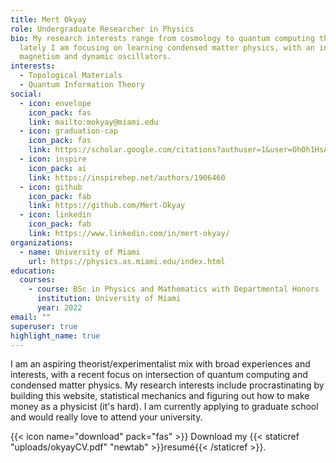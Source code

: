 ```yaml
---
title: Mert Okyay
role: Undergraduate Researcher in Physics
bio: My research interests range from cosmology to quantum computing theory -
  lately I am focusing on learning condensed matter physics, with an interest on
  magnetism and dynamic oscillators.
interests:
  - Topological Materials
  - Quantum Information Theory
social:
  - icon: envelope
    icon_pack: fas
    link: mailto:mokyay@miami.edu
  - icon: graduation-cap
    icon_pack: fas
    link: https://scholar.google.com/citations?authuser=1&user=OhOh1HsAAAAJ
  - icon: inspire
    icon_pack: ai
    link: https://inspirehep.net/authors/1906460
  - icon: github
    icon_pack: fab
    link: https://github.com/Mert-Okyay
  - icon: linkedin
    icon_pack: fab
    link: https://www.linkedin.com/in/mert-okyay/
organizations:
  - name: University of Miami
    url: https://physics.as.miami.edu/index.html
education:
  courses:
    - course: BSc in Physics and Mathematics with Departmental Honors
      institution: University of Miami
      year: 2022
email: ""
superuser: true
highlight_name: true
---
```

I am an aspiring theorist/experimentalist mix with broad experiences and interests, with a recent focus on intersection of quantum computing and condensed matter physics. My research interests include procrastinating by building this website, statistical mechanics and figuring out how to make money as a physicist (it's hard).  I am currently applying to graduate school and would really love to attend your university.

{{< icon name="download" pack="fas" >}} Download my {{< staticref "uploads/okyayCV.pdf" "newtab" >}}resumé{{< /staticref >}}.